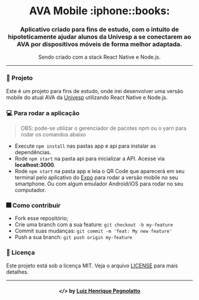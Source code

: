 <h1 align="center">
    AVA Mobile :iphone::books:
</h1>

<h3 align="center">Aplicativo criado para fins de estudo, com o intuito de hipoteticamente ajudar alunos da Univesp a se conectarem ao AVA por dispositivos móveis de forma melhor adaptada.</h2>

<p align="center"> Sendo criado com a stack React Native e Node.js.</p>

---

### :triangular_ruler: Projeto

Este é um projeto para fins de estudo, onde irei desenvolver uma versão mobile do atual AVA da [Univesp](https://univesp.br/) utilizando React Native e Node.js.

### :computer: Para rodar a aplicação

> OBS: pode-se utilizar o gerenciador de pacotes npm ou o yarn para rodar os comandos abaixo

- Execute `npm install` nas pastas app e api para instalar as dependências.
- Rode `npm start` na pasta api para inicializar a API. Acesse via **localhost:3000**.
- Rode `npm start` na pasta app e leia o QR Code que aparecerá em seu terminal pelo aplicativo do [Expo](https://expo.io/) para rodar a versão mobile no seu smartphone. Ou com algum emulador Android/iOS para rodar no seu computador.

### :fireworks: Como contribuir

- Fork esse repositório;
- Crie uma branch com a sua feature: `git checkout -b my-feature`
- Commit suas mudanças: `git commit -m 'feat: My new feature'`
- Push a sua branch: `git push origin my-feature`

### :memo: Licença

Este projeto está sob a licença MIT. Veja o arquivo [LICENSE](LICENSE) para mais detalhes.

---

<h4 align="center"> <em>&lt;/&gt;</em> by <a href="https://github.com/lhpegnolatto" target="_blank">Luiz Henrique Pegnolatto</a> </h4>
